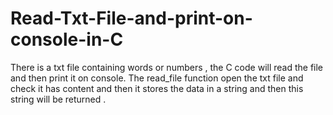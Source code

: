# Read-Txt-File-and-print-on-console-in-C
There is a txt file containing words or numbers , the C code will read the file and then print it on console.
The read_file function open the txt file and check it has content and then it stores the data in a string and then this string will be returned .

